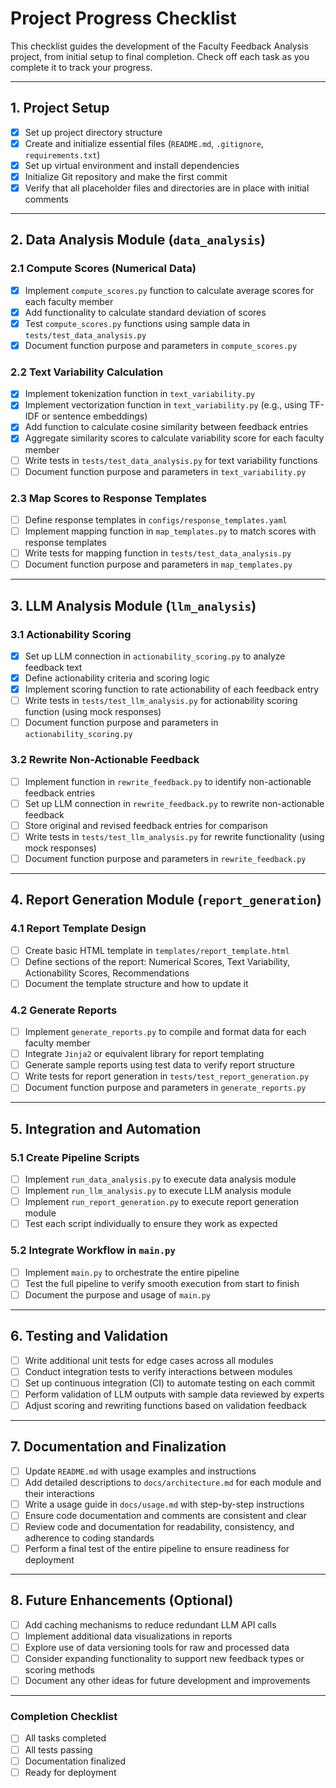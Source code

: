 # Project Progress Checklist

This checklist guides the development of the Faculty Feedback Analysis project, from initial setup to final completion. Check off each task as you complete it to track your progress.

---

## 1. Project Setup

- [x] Set up project directory structure
- [x] Create and initialize essential files (`README.md`, `.gitignore`, `requirements.txt`)
- [x] Set up virtual environment and install dependencies
- [x] Initialize Git repository and make the first commit
- [x] Verify that all placeholder files and directories are in place with initial comments

---

## 2. Data Analysis Module (`data_analysis`)

### 2.1 Compute Scores (Numerical Data)
- [x] Implement `compute_scores.py` function to calculate average scores for each faculty member
- [x] Add functionality to calculate standard deviation of scores
- [x] Test `compute_scores.py` functions using sample data in `tests/test_data_analysis.py`
- [x] Document function purpose and parameters in `compute_scores.py`

### 2.2 Text Variability Calculation
- [x] Implement tokenization function in `text_variability.py`
- [x] Implement vectorization function in `text_variability.py` (e.g., using TF-IDF or sentence embeddings)
- [x] Add function to calculate cosine similarity between feedback entries
- [x] Aggregate similarity scores to calculate variability score for each faculty member
- [ ] Write tests in `tests/test_data_analysis.py` for text variability functions
- [ ] Document function purpose and parameters in `text_variability.py`

### 2.3 Map Scores to Response Templates
- [ ] Define response templates in `configs/response_templates.yaml`
- [ ] Implement mapping function in `map_templates.py` to match scores with response templates
- [ ] Write tests for mapping function in `tests/test_data_analysis.py`
- [ ] Document function purpose and parameters in `map_templates.py`

---

## 3. LLM Analysis Module (`llm_analysis`)

### 3.1 Actionability Scoring
- [x] Set up LLM connection in `actionability_scoring.py` to analyze feedback text
- [x] Define actionability criteria and scoring logic
- [x] Implement scoring function to rate actionability of each feedback entry
- [ ] Write tests in `tests/test_llm_analysis.py` for actionability scoring function (using mock responses)
- [ ] Document function purpose and parameters in `actionability_scoring.py`

### 3.2 Rewrite Non-Actionable Feedback
- [ ] Implement function in `rewrite_feedback.py` to identify non-actionable feedback entries
- [ ] Set up LLM connection in `rewrite_feedback.py` to rewrite non-actionable feedback
- [ ] Store original and revised feedback entries for comparison
- [ ] Write tests in `tests/test_llm_analysis.py` for rewrite functionality (using mock responses)
- [ ] Document function purpose and parameters in `rewrite_feedback.py`

---

## 4. Report Generation Module (`report_generation`)

### 4.1 Report Template Design
- [ ] Create basic HTML template in `templates/report_template.html`
- [ ] Define sections of the report: Numerical Scores, Text Variability, Actionability Scores, Recommendations
- [ ] Document the template structure and how to update it

### 4.2 Generate Reports
- [ ] Implement `generate_reports.py` to compile and format data for each faculty member
- [ ] Integrate `Jinja2` or equivalent library for report templating
- [ ] Generate sample reports using test data to verify report structure
- [ ] Write tests for report generation in `tests/test_report_generation.py`
- [ ] Document function purpose and parameters in `generate_reports.py`

---

## 5. Integration and Automation

### 5.1 Create Pipeline Scripts
- [ ] Implement `run_data_analysis.py` to execute data analysis module
- [ ] Implement `run_llm_analysis.py` to execute LLM analysis module
- [ ] Implement `run_report_generation.py` to execute report generation module
- [ ] Test each script individually to ensure they work as expected

### 5.2 Integrate Workflow in `main.py`
- [ ] Implement `main.py` to orchestrate the entire pipeline
- [ ] Test the full pipeline to verify smooth execution from start to finish
- [ ] Document the purpose and usage of `main.py`

---

## 6. Testing and Validation

- [ ] Write additional unit tests for edge cases across all modules
- [ ] Conduct integration tests to verify interactions between modules
- [ ] Set up continuous integration (CI) to automate testing on each commit
- [ ] Perform validation of LLM outputs with sample data reviewed by experts
- [ ] Adjust scoring and rewriting functions based on validation feedback

---

## 7. Documentation and Finalization

- [ ] Update `README.md` with usage examples and instructions
- [ ] Add detailed descriptions to `docs/architecture.md` for each module and their interactions
- [ ] Write a usage guide in `docs/usage.md` with step-by-step instructions
- [ ] Ensure code documentation and comments are consistent and clear
- [ ] Review code and documentation for readability, consistency, and adherence to coding standards
- [ ] Perform a final test of the entire pipeline to ensure readiness for deployment

---

## 8. Future Enhancements (Optional)

- [ ] Add caching mechanisms to reduce redundant LLM API calls
- [ ] Implement additional data visualizations in reports
- [ ] Explore use of data versioning tools for raw and processed data
- [ ] Consider expanding functionality to support new feedback types or scoring methods
- [ ] Document any other ideas for future development and improvements

---

### Completion Checklist

- [ ] All tasks completed
- [ ] All tests passing
- [ ] Documentation finalized
- [ ] Ready for deployment
